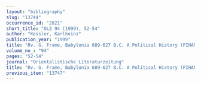 ```yaml
---
layout: "bibliography"
slug: "13744"
occurrence_id: "2821"
short_title: "OLZ 94 (1999), 52-54"
author: "Kessler, Karlheinz"
publication_year: "1999"
title: "Rv. G. Frame, Babylonia 689-627 B.C. A Political History (PIHANS 69, 1992)"
volume_no_: "94"
pages: "52-54"
journal: "Orientalistische Literaturzeitung"
title: "Rv. G. Frame, Babylonia 689-627 B.C. A Political History (PIHANS 69, 1992)"
previous_item: "13747"
---
```

